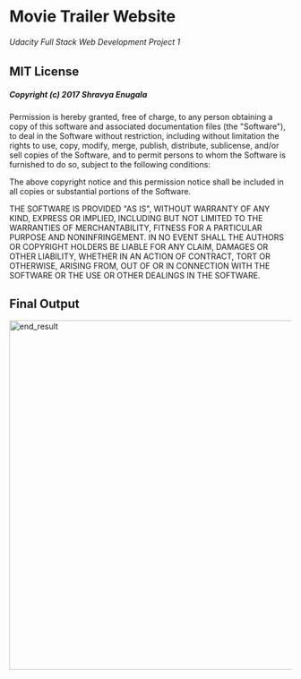
# Movie Trailer Website
###### Udacity Full Stack Web Development Project 1


## MIT License

##### Copyright (c) 2017 Shravya Enugala

Permission is hereby granted, free of charge, to any person obtaining a copy
of this software and associated documentation files (the "Software"), to deal
in the Software without restriction, including without limitation the rights
to use, copy, modify, merge, publish, distribute, sublicense, and/or sell
copies of the Software, and to permit persons to whom the Software is
furnished to do so, subject to the following conditions:

The above copyright notice and this permission notice shall be included in all
copies or substantial portions of the Software.

THE SOFTWARE IS PROVIDED "AS IS", WITHOUT WARRANTY OF ANY KIND, EXPRESS OR
IMPLIED, INCLUDING BUT NOT LIMITED TO THE WARRANTIES OF MERCHANTABILITY,
FITNESS FOR A PARTICULAR PURPOSE AND NONINFRINGEMENT. IN NO EVENT SHALL THE
AUTHORS OR COPYRIGHT HOLDERS BE LIABLE FOR ANY CLAIM, DAMAGES OR OTHER
LIABILITY, WHETHER IN AN ACTION OF CONTRACT, TORT OR OTHERWISE, ARISING FROM,
OUT OF OR IN CONNECTION WITH THE SOFTWARE OR THE USE OR OTHER DEALINGS IN THE
SOFTWARE.

## Final Output
<img width="624" alt="end_result" src="https://user-images.githubusercontent.com/30644344/28992478-0a10e906-7939-11e7-915f-08e137802c88.png">
